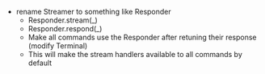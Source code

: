 - rename Streamer to something like Responder
  - Responder.stream(_)
  - Responder.respond(_)
  - Make all commands use the Responder after retuning their response (modify Terminal)
  - This will make the stream handlers available to all commands by default